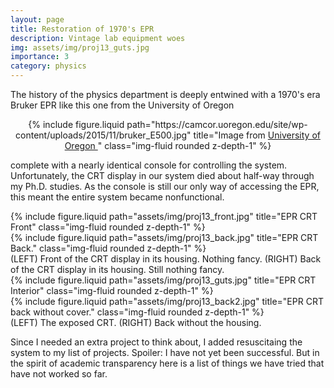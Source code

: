 ```yaml
---
layout: page
title: Restoration of 1970's EPR
description: Vintage lab equipment woes
img: assets/img/proj13_guts.jpg
importance: 3
category: physics
---
```


The history of the physics department is deeply entwined with a 1970's era Bruker EPR like this one from the University of Oregon

<center>
 <div class="col col-lg-2">
    </div>
    <div class="col-md-auto">
        {% include figure.liquid path="https://camcor.uoregon.edu/site/wp-content/uploads/2015/11/bruker_E500.jpg" title="Image from <a href="https://camcor.uoregon.edu/equipment/bruker-elexsys-e-500-a-epr-spectrometer/">University of Oregon </a>" class="img-fluid rounded z-depth-1" %}
    </div>
    <div class="row justify-content-md-center">
    </div>
</center>

complete with a nearly identical console for controlling the system.  Unfortunately, the CRT display in our system died about half-way through my Ph.D. studies.  As the console is still our only way of accessing the EPR, this meant the entire system became nonfunctional.

<div class="row">
    <div class="col-sm mt-3 mt-md-0">
        {% include figure.liquid path="assets/img/proj13_front.jpg" title="EPR CRT Front" class="img-fluid rounded z-depth-1" %}
    </div>
    <div class="col-sm mt-3 mt-md-0">
    {% include figure.liquid path="assets/img/proj13_back.jpg" title="EPR CRT Back." class="img-fluid rounded z-depth-1" %}
    </div>
</div>
<div class="caption">
    (LEFT) Front of the CRT display in its housing.  Nothing fancy.  (RIGHT)  Back of the CRT display in its housing.  Still nothing fancy.
</div>

<div class="row">
    <div class="col-sm mt-3 mt-md-0">
        {% include figure.liquid path="assets/img/proj13_guts.jpg" title="EPR CRT Interior" class="img-fluid rounded z-depth-1" %}
    </div>
    <div class="col-sm mt-3 mt-md-0">
    {% include figure.liquid path="assets/img/proj13_back2.jpg" title="EPR CRT back without cover." class="img-fluid rounded z-depth-1" %}
    </div>
</div>
<div class="caption">
    (LEFT) The exposed CRT.  (RIGHT)  Back without the housing.
</div>

Since I needed an extra project to think about, I added resuscitaing the system to my list of projects.  Spoiler: I have not yet been successful. But in the spirit of academic transparency here is a list of things we have tried that have not worked so far.


